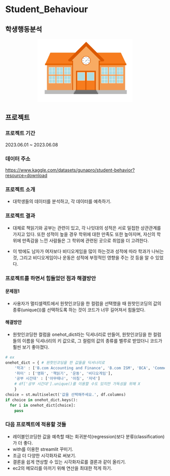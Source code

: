 # Student_Behaviour
## 학생행동분석

<center>
  <img
    src="data/img.jpg"
    width="300"
    height="200"
  />
</center>

## 프로젝트
### 프로젝트 기간
2023.06.01 ~ 2023.06.08

### 데이터 주소
https://www.kaggle.com/datasets/gunapro/student-behavior?resource=download

### 프로젝트 소개
- 대학생들의 데이터를 분석하고, 각 데이터를 예측하기.

### 프로젝트 결과
- 대체로 책읽기와 공부는 관련이 있고, 각 나잇대의 성적은 서로 밀접한 상관관계를 가지고 있다.
또한 성적이 높을 경우 학위에 대한 만족도 또한 높아지며,
자신의 학위에 만족감을 느낀 사람들은 그 학위에 관련된 곳으로 취업을 더 고려한다.

- 이 밖에도 남자가 여자보다 비디오게임을 많이 하는것과
성적에 따라 학과가 나뉘는 것,
그리고 비디오게임이나 운동은 성적에 부정적인 영향을 주는 것 등을 알 수 있었다.

### 프로젝트를 하면서 힘들었던 점과 해결방안
#### 문제점1
- 사용자가 멀티셀렉트에서 원핫인코딩을 한 컬럼을 선택했을 때 원핫인코딩의 값의 종류(unique())를 선택하도록 하는 것이 코드가 너무 길어져서 힘들었다.
#### 해결방안
- 원핫인코딩한 컬럼을 onehot_dict라는 딕셔너리로 만들어, 원핫인코딩을 한 컬럼들의 이름을 딕셔너리의 키 값으로, 그 컬럼의 값의 종류를 벨루로 받았더니  코드가 훨씬 보기 좋아졌다.
```python
# ex
onehot_dict = { # 원핫인코딩을 한 값들을 딕셔너리로
    '학과' : ['B.com Accounting and Finance', 'B.com ISM', 'BCA', 'Commerce'],
    '취미' : ['영화', '책읽기', '운동', '비디오게임'],
    '공부 시간대' : ['아무때나', '아침', '저녁']
    # df['공부 시간대'].unique()를 이용할 수도 있지만 가독성을 위해 X
    }
choice = st.multiselect('값을 선택해주세요.', df.columns)
if choice in onehot_dict.keys():
  for i in onehot_dict[choice]:
    pass
```
### 다음 프로젝트에 적용할 것들
- 레이블인코딩한 값을 예측할 때는 회귀분석(regression)보다 분류(classification)가 더 좋다.
- with를 이용한 streamlit 꾸미기.
- 조금 더 다양한 시각화자료 써보기.
- 결론을 쉽게 연상할 수 있는 시각화자료를 결론과 같이 올리기.
- ec2의 메모리를 아끼기 위해 연산을 최대한 적게 하기.
